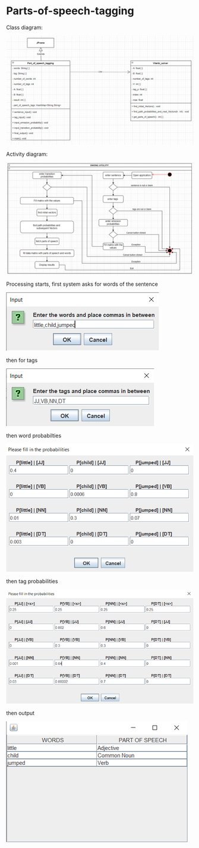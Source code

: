 # Parts-of-speech-tagging

Class diagram:

![](Class_diagram.png)

Activity diagram:

![](Activity_diagram.png)

Processing starts, first system asks for words of the sentence

![](sentence.png)

then for tags

![](tags.png)

then word probabilties

![](state_likelihoods.png)

then tag probabilities

![](transition_probabilities.png)

then output

![](result.png)
